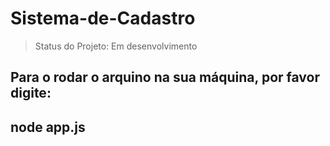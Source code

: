 <h1> Sistema-de-Cadastro</h1>

> Status do Projeto: Em desenvolvimento

Para o rodar o arquino na sua máquina, por favor digite: 
---
node app.js
---
